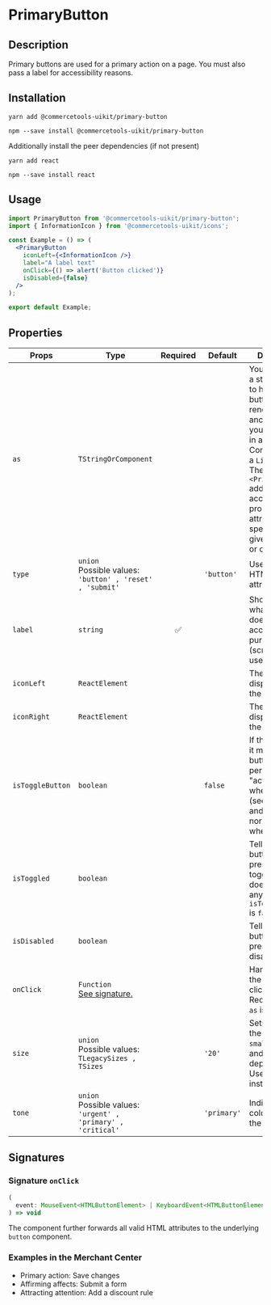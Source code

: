 <!-- THIS IS AN AUTOGENERATED FILE. DO NOT EDIT THIS FILE DIRECTLY. -->
<!-- This file is created by the `yarn generate-readme` script. -->

# PrimaryButton

## Description

Primary buttons are used for a primary action on a page. You must also pass a label for accessibility reasons.

## Installation

```
yarn add @commercetools-uikit/primary-button
```

```
npm --save install @commercetools-uikit/primary-button
```

Additionally install the peer dependencies (if not present)

```
yarn add react
```

```
npm --save install react
```

## Usage

```jsx
import PrimaryButton from '@commercetools-uikit/primary-button';
import { InformationIcon } from '@commercetools-uikit/icons';

const Example = () => (
  <PrimaryButton
    iconLeft={<InformationIcon />}
    label="A label text"
    onClick={() => alert('Button clicked')}
    isDisabled={false}
  />
);

export default Example;
```

## Properties

| Props            | Type                                                                 | Required | Default     | Description                                                                                                                                                                                                                                                                 |
| ---------------- | -------------------------------------------------------------------- | :------: | ----------- | --------------------------------------------------------------------------------------------------------------------------------------------------------------------------------------------------------------------------------------------------------------------------- |
| `as`             | `TStringOrComponent`                                                 |          |             | You may pass in a string like "a" to have the button element render an anchor tag, or&#xA;you could pass in a React Component, like a `Link`.&#xA;<br />&#xA;The `<PrimaryButton>` additionally accepts any props or attributes specific to the given element or component. |
| `type`           | `union`<br/>Possible values:<br/>`'button' , 'reset' , 'submit'`     |          | `'button'`  | Used as the HTML type attribute.                                                                                                                                                                                                                                            |
| `label`          | `string`                                                             |    ✅    |             | Should describe what the button does, for accessibility purposes (screen-reader users)                                                                                                                                                                                      |
| `iconLeft`       | `ReactElement`                                                       |          |             | The left icon displayed within the button.                                                                                                                                                                                                                                  |
| `iconRight`      | `ReactElement`                                                       |          |             | The right icon displayed within the button.                                                                                                                                                                                                                                 |
| `isToggleButton` | `boolean`                                                            |          | `false`     | If this is active, it means the button will persist in an "active" state when toggled (see `isToggled`), and back to normal state when untoggled                                                                                                                            |
| `isToggled`      | `boolean`                                                            |          |             | Tells when the button should present a toggled state. It does not have any effect when `isToggleButton` is `false`.                                                                                                                                                         |
| `isDisabled`     | `boolean`                                                            |          |             | Tells when the button should present a disabled state.                                                                                                                                                                                                                      |
| `onClick`        | `Function`<br/>[See signature.](#signature-onclick)                  |          |             | Handler when the button is clicked.&#xA;<br />&#xA;Required when `as` is `undefined`                                                                                                                                                                                        |
| `size`           | `union`<br/>Possible values:<br/>`TLegacySizes , TSizes`             |          | `'20'`      | Sets the size of the button.&#xA;<br />&#xA;`small`, `medium`, and `big` are deprecated. Use `10`, `20`, instead.                                                                                                                                                           |
| `tone`           | `union`<br/>Possible values:<br/>`'urgent' , 'primary' , 'critical'` |          | `'primary'` | Indicates the color scheme of the button.                                                                                                                                                                                                                                   |

## Signatures

### Signature `onClick`

```ts
(
  event: MouseEvent<HTMLButtonElement> | KeyboardEvent<HTMLButtonElement>
) => void
```

The component further forwards all valid HTML attributes to the underlying `button` component.

### Examples in the Merchant Center

- Primary action: Save changes
- Affirming affects: Submit a form
- Attracting attention: Add a discount rule
